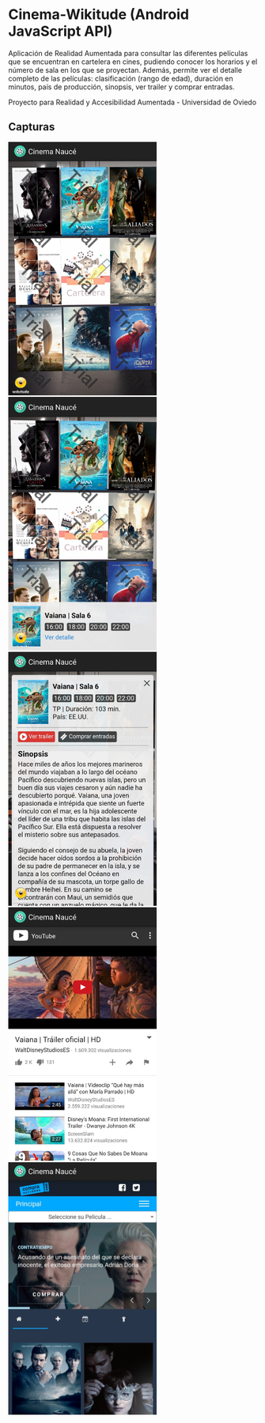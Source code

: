 # Cinema-Wikitude (Android JavaScript API)
Aplicación de Realidad Aumentada para consultar las diferentes películas que se encuentran en cartelera en cines, pudiendo conocer los horarios y el número de sala en los que se proyectan. Además, permite ver el detalle completo de las películas: clasificación (rango de edad), duración en minutos, país de producción, sinopsis, ver trailer y comprar entradas.

Proyecto para Realidad y Accesibilidad Aumentada - Universidad de Oviedo

## Capturas

<img src="/screens/1.jpg" width="300"> <img src="/screens/2.jpg" width="300"> <img src="/screens/3.jpg" width="300"> <img src="/screens/4.jpg" width="300"> <img src="/screens/5.jpg" width="300">
